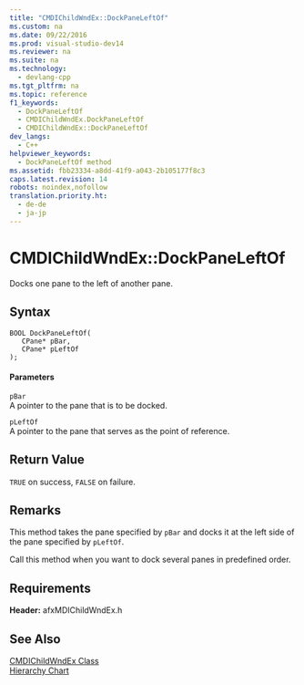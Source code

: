 ```yaml
---
title: "CMDIChildWndEx::DockPaneLeftOf"
ms.custom: na
ms.date: 09/22/2016
ms.prod: visual-studio-dev14
ms.reviewer: na
ms.suite: na
ms.technology: 
  - devlang-cpp
ms.tgt_pltfrm: na
ms.topic: reference
f1_keywords: 
  - DockPaneLeftOf
  - CMDIChildWndEx.DockPaneLeftOf
  - CMDIChildWndEx::DockPaneLeftOf
dev_langs: 
  - C++
helpviewer_keywords: 
  - DockPaneLeftOf method
ms.assetid: fbb23334-a8dd-41f9-a043-2b105177f8c3
caps.latest.revision: 14
robots: noindex,nofollow
translation.priority.ht: 
  - de-de
  - ja-jp
---
```

# CMDIChildWndEx::DockPaneLeftOf
Docks one pane to the left of another pane.  
  
## Syntax  
  
```  
BOOL DockPaneLeftOf(  
   CPane* pBar,  
   CPane* pLeftOf   
);  
```  
  
#### Parameters  
 `pBar`  
 A pointer to the pane that is to be docked.  
  
 `pLeftOf`  
 A pointer to the pane that serves as the point of reference.  
  
## Return Value  
 `TRUE` on success, `FALSE` on failure.  
  
## Remarks  
 This method takes the pane specified by `pBar` and docks it at the left side of the pane specified by `pLeftOf`.  
  
 Call this method when you want to dock several panes in predefined order.  
  
## Requirements  
 **Header:** afxMDIChildWndEx.h  
  
## See Also  
 [CMDIChildWndEx Class](../vs140/cmdichildwndex-class.md)   
 [Hierarchy Chart](../vs140/hierarchy-chart.md)